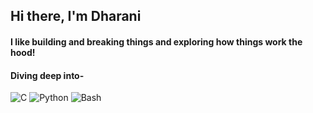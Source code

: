 ## Hi there, I'm Dharani
#### I like building and breaking things and exploring how things work the hood!
#### Diving deep into-
![C](https://img.shields.io/badge/-C-blue?style=for-the-badge&logo=c&logoColor=white)
![Python](https://img.shields.io/badge/-Python-yellow?style=for-the-badge&logo=python&logoColor=black)
![Bash](https://img.shields.io/badge/-Bash-black?style=for-the-badge&logo=gnubash&logoColor=white)






